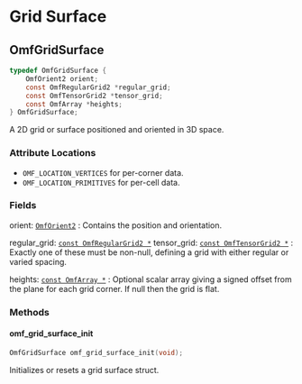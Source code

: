 # Grid Surface

## OmfGridSurface

```c
typedef OmfGridSurface {
    OmfOrient2 orient;
    const OmfRegularGrid2 *regular_grid;
    const OmfTensorGrid2 *tensor_grid;
    const OmfArray *heights;
} OmfGridSurface;
```

A 2D grid or surface positioned and oriented in 3D space.

### Attribute Locations

- `OMF_LOCATION_VERTICES` for per-corner data.
- `OMF_LOCATION_PRIMITIVES` for per-cell data.

### Fields

orient: [`OmfOrient2`](#omforient2)
: Contains the position and orientation.

regular_grid: [`const OmfRegularGrid2 *`](../grids.md#omfregulargrid2)
tensor_grid: [`const OmfTensorGrid2 *`](../grids.md#omftensorgrid2)
: Exactly one of these must be non-null, defining a grid with either regular or varied spacing.

heights: [`const OmfArray *`](../arrays.md#omfarray)
: Optional scalar array giving a signed offset from the plane for each grid corner.
If null then the grid is flat.


### Methods

#### omf_grid_surface_init

```c
OmfGridSurface omf_grid_surface_init(void);
```

Initializes or resets a grid surface struct.
